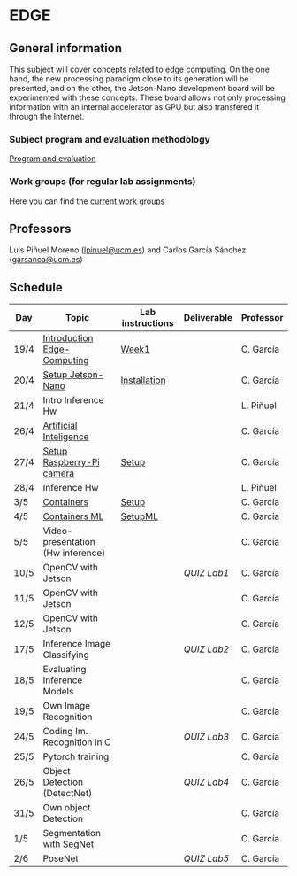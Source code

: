 # EDGE

## General information

This subject will cover concepts related to edge computing. On the one hand, the new processing paradigm close to its generation will be presented, and on the other, the Jetson-Nano development board will be experimented with these concepts. These board allows not only processing information with an internal accelerator as GPU but also transfered it through the Internet.

### Subject program and evaluation methodology

  [Program and evaluation](presentation.pdf)

### Work groups (for regular lab assignments)
   Here you can find the [current work groups](groups.md)

## Professors
Luis Piñuel Moreno (lpinuel@ucm.es) and Carlos García Sánchez (garsanca@ucm.es)

## Schedule

|    Day       | Topic                                                                |  Lab instructions                     |  Deliverable   | Professor |
|--------------|----------------------------------------------------------------------|---------------------------------------|----------------|-----------|
| 19/4         | [Introduction Edge-Computing](Week1/slides/Week1_Intro.pdf)          | [Week1](Week1/index.md)               |                | C. García |
| 20/4         | [Setup Jetson-Nano](Week1/slides/Week1_JetsonNano_install.pdf)       | [Installation](Week1/install_Jetson-Nano.md) |                | C. García |
| 21/4         | Intro Inference Hw                                                   |                                       |                | L. Piñuel |
| 26/4         | [Artificial Inteligence](slides/Week1_AI_Edge.pdf)                   |                                       |                | C. García |
| 27/4         | [Setup Raspberry-Pi camera](Week1/slides/Week1_JetsonNano_setup.pdf) | [Setup](Week1/setup_Jetson-Nano.md)   |                | C. García |
| 28/4         | Inference Hw                                                         |                                       |                | L. Piñuel |
|  3/5         | [Containers](Week1/slides/Week1_JetsonNano_setup.pdf)                | [Setup](Week1/setup_Jetson-Nano.md)   |                | C. García |
|  4/5         | [Containers ML](Week1/slides/Week1_JetsonNano_setup.pdf)             | [SetupML](Week1/setup_MLcontainer.md) |                | C. García |
|  5/5         | Video-presentation (Hw inference)                                    |                                       |                | C. García |
| 10/5         | OpenCV with Jetson                                                   |                                       | *QUIZ Lab1*    | C. García |
| 11/5         | OpenCV with Jetson                                                   |                                       |                | C. García |
| 12/5         | OpenCV with Jetson                                                   |                                       |                | C. García |
| 17/5         | Inference Image Classifying                                          |                                       | *QUIZ Lab2*    | C. García |
| 18/5         | Evaluating Inference Models                                          |                                       |                | C. García |
| 19/5         | Own Image Recognition                                                |                                       |                | C. García |
| 24/5         | Coding Im. Recognition in C                                          |                                       | *QUIZ Lab3*    | C. García |
| 25/5         | Pytorch training                                                     |                                       |                | C. García |
| 26/5         | Object Detection (DetectNet)                                         |                                       | *QUIZ Lab4*    | C. García |
| 31/5         | Own object Detection                                                 |                                       |                | C. García |
| 1/5          | Segmentation with SegNet                                             |                                       |                | C. García |
| 2/6          | PoseNet                                                              |                                       | *QUIZ Lab5*    | C. García |

